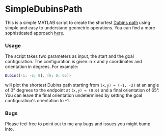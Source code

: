 # SimpleDubinsPath
This is a simple MATLAB script to create the shortest [Dubins path](https://en.wikipedia.org/wiki/Dubins_path) using simple and easy to understand geometric operations. You can find a more sophisticated approach [here](https://github.com/EwingKang/Dubins-Curve-For-MATLAB).

### Usage
The script takes two parameters as input, the start and the goal configuration. The configuration is given in x and y coordinates and orientation in degrees. For example:
```MATLAB
Dubin([-1; -2; 0], [0; 0; 65])
```
will plot the shortest Dubins path starting from `(x,y) = (-1, -2)` at an angle of 0° degrees to the endpoint at `(x,y) = (0,0)` and a final orientation of 65°.   
You can leave the final orientation undetermined by setting the goal configuration's orientation to -1.

### Bugs
Please feel free to point out to me any bugs and issues you might bump into.
